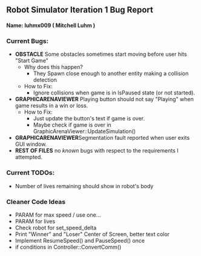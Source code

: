 ## Robot Simulator Iteration 1 Bug Report

#### Name: luhmx009 ( Mitchell Luhm )

### Current Bugs:
- **OBSTACLE** Some obstacles sometimes start moving before user hits "Start Game"
  - Why does this happen?
    - They Spawn close enough to another entity making a collision detection
  - How to Fix:
    - Ignore collisions when game is in IsPaused state (or not started).
- **GRAPHICARENAVIEWER** Playing button should not say "Playing" when game results in a win or loss.
  - How to Fix:
    - Just update the button's text if game is over.
    - Maybe check if game is over in GraphicArenaViewer::UpdateSimulation()
- **GRAPHICARENAVIEWER**Segmentation fault reported when user exits GUI window.
- **REST OF FILES** no *known* bugs with respect to the requirements I attempted.

### Current TODOs:
- Number of lives remaining should show in robot's body

### Cleaner Code Ideas
- PARAM for max speed / use one...
- PARAM for lives
- Check robot for set\_speed\_delta
- Print "Winner" and "Loser" Center of Screen, better text color
- Implement ResumeSpeed() and PauseSpeed() once
- if conditions in Controller::ConvertComm()
